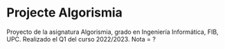 # Projecte Algorismia
Proyecto de la asignatura Algorismia, grado en Ingeniería Informática, FIB, UPC. Realizado el Q1 del curso 2022/2023.
Nota = ?
